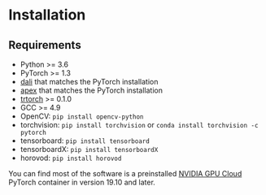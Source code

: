 # Installation

## Requirements
- Python >= 3.6
- PyTorch >= 1.3
- [dali](https://github.com/NVIDIA/DALI#installing-or-building-dali) that matches the PyTorch installation
- [apex](https://github.com/NVIDIA/apex) that matches the PyTorch installation
- [trtorch](https://github.com/NVIDIA/TRTorch) >= 0.1.0
- GCC >= 4.9
- OpenCV: `pip install opencv-python`
- torchvision: `pip install torchvision` or `conda install torchvision -c pytorch`
- tensorboard: `pip install tensorboard`
- tensorboardX: `pip install tensorboardX`
- horovod: `pip install horovod`


You can find most of the software is a preinstalled [NVIDIA GPU Cloud](ngc.nvidia.com) PyTorch container in version 19.10 and later.

